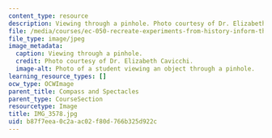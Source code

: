 ```yaml
---
content_type: resource
description: Viewing through a pinhole. Photo courtesy of Dr. Elizabeth Cavicchi.
file: /media/courses/ec-050-recreate-experiments-from-history-inform-the-future-from-the-past-galileo-january-iap-2010/b87f7eea0c2aac02f80d766b325d922c_IMG_3578.jpg
file_type: image/jpeg
image_metadata:
  caption: Viewing through a pinhole.
  credit: Photo courtesy of Dr. Elizabeth Cavicchi.
  image-alt: Photo of a student viewing an object through a pinhole.
learning_resource_types: []
ocw_type: OCWImage
parent_title: Compass and Spectacles
parent_type: CourseSection
resourcetype: Image
title: IMG_3578.jpg
uid: b87f7eea-0c2a-ac02-f80d-766b325d922c
---
```

